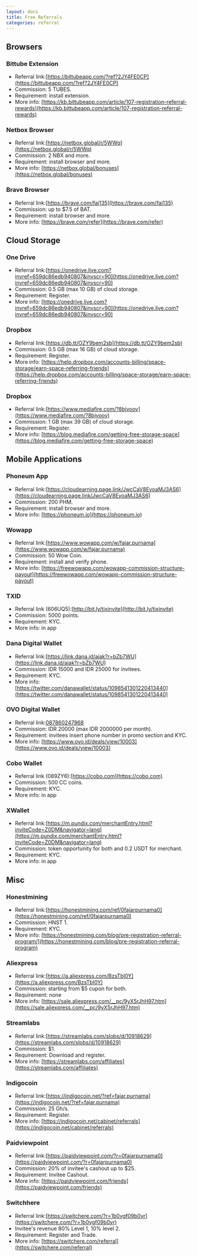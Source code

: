 ```yaml
---
layout: docs
title: Free Referrals
categories: referral
---
```

	  
## Browsers

### Bittube Extension

*   Referral link:[https://bittubeapp.com/?ref?2JY4FE0CP](https://bittubeapp.com/?ref?2JY4FE0CP)
*   Commission: 5 TUBES.
*   Requirement: install extension.
*   More info: [https://kb.bittubeapp.com/article/107-registration-referral-rewards](https://kb.bittubeapp.com/article/107-registration-referral-rewards)

### Netbox Browser

*   Referral link:[https://netbox.global/r/5WWq](https://netbox.global/r/5WWq)
*   Commission: 2 NBX and more.
*   Requirement: install browser and more.
*   More info: [https://netbox.global/bonuses](https://netbox.global/bonuses)

### Brave Browser

*   Referral link:[https://brave.com/faj135](https://brave.com/faj135)
*   Commission: up to $7.5 of BAT.
*   Requirement: install browser and more.
*   More info: [https://brave.com/refer](https://brave.com/refer)

## Cloud Storage

### One Drive

*   Referral link:[https://onedrive.live.com?invref=659dc86edb940807&invscr=90](https://onedrive.live.com?invref=659dc86edb940807&invscr=90)
*   Commission: 0.5 GB (max 10 GB) of cloud storage.
*   Requirement: Register.
*   More info: [https://onedrive.live.com?invref=659dc86edb940807&invscr=90](https://onedrive.live.com?invref=659dc86edb940807&invscr=90)

### Dropbox

*   Referral link:[https://db.tt/OZY9bem2sb](https://db.tt/OZY9bem2sb)
*   Commission: 0.5 GB (max 16 GB) of cloud storage.
*   Requirement: Register.
*   More info: [https://help.dropbox.com/accounts-billing/space-storage/earn-space-referring-friends](https://help.dropbox.com/accounts-billing/space-storage/earn-space-referring-friends)

### Dropbox

*   Referral link:[https://www.mediafire.com/?8bjvoov](https://www.mediafire.com/?8bjvoov)
*   Commission: 1 GB (max 39 GB) of cloud storage.
*   Requirement: Register.
*   More info: [https://blog.mediafire.com/getting-free-storage-space](https://blog.mediafire.com/getting-free-storage-space)

## Mobile Applications

### Phoneum App

*   Referral link:[https://cloudearning.page.link/JwcCaV8EyoaMJ3AS6](https://cloudearning.page.link/JwcCaV8EyoaMJ3AS6)
*   Commission: 200 PHM.
*   Requirement: install browser and more.
*   More info: [https://phoneum.io](https://phoneum.io)

### Wowapp

*   Referral link:[https://www.wowapp.com/w/fajar.purnama](https://www.wowapp.com/w/fajar.purnama)
*   Commission: 50 Wow Coin.
*   Requirement: install and verify phone.
*   More info: [https://freewowapp.com/wowapp-commission-structure-payout](https://freewowapp.com/wowapp-commission-structure-payout)

### TXID

*   Referral link (606UQ5):[http://bit.ly/tixinvite](http://bit.ly/tixinvite)
*   Commission: 5000 points.
*   Requirement: KYC.
*   More info: in app

### Dana Digital Wallet

*   Referral link:[https://link.dana.id/ajak?r=bZb7WU](https://link.dana.id/ajak?r=bZb7WU)
*   Commission: IDR 15000 and IDR 25000 for invitees.
*   Requirement: KYC.
*   More info: [https://twitter.com/danawallet/status/1098541301220413440](https://twitter.com/danawallet/status/1098541301220413440)

### OVO Digital Wallet

*   Referral link:[087860247968](#)
*   Commission: IDR 20000 (max IDR 2000000 per month).
*   Requirement: invitees insert phone number in promo section and KYC.
*   More info: [https://www.ovo.id/deals/view/10003](https://www.ovo.id/deals/view/10003)

### Cobo Wallet

*   Referral link (089ZY6):[https://cobo.com](https://cobo.com)
*   Commission: 500 CC coins.
*   Requirement: KYC.
*   More info: in app

### XWallet

*   Referral link:[https://m.pundix.com/merchantEntry.html?inviteCode=Z0DM&navigator=lang](https://m.pundix.com/merchantEntry.html?inviteCode=Z0DM&navigator=lang)
*   Commission: token opportunity for both and 0.2 USDT for merchant.
*   Requirement: KYC.
*   More info: in app

## Misc

### Honestmining

*   Referral link:[https://honestmining.com/ref/0fajarpurnama0](https://honestmining.com/ref/0fajarpurnama0)
*   Commission: HNST 1.
*   Requirement: KYC.
*   More info: [https://honestmining.com/blog/pre-registration-referral-program/](https://honestmining.com/blog/pre-registration-referral-program)

### Aliexpress

*   Referral link:[https://a.aliexpress.com/BzsTbI0Y](https://a.aliexpress.com/BzsTbI0Y)
*   Commission: starting from $5 cupon for both.
*   Requirement: none
*   More info: [https://sale.aliexpress.com/__pc/9yX5rJhH97.htm](https://sale.aliexpress.com/__pc/9yX5rJhH97.htm)

### Streamlabs

*   Referral link:[https://streamlabs.com/slobs/d/10918629](https://streamlabs.com/slobs/d/10918629)
*   Commission: $1.
*   Requirement: Download and register.
*   More info: [https://streamlabs.com/affiliates](https://streamlabs.com/affiliates)

### Indigocoin

*   Referral link:[https://indigocoin.net/?ref=fajar.purnama](https://indigocoin.net/?ref=fajar.purnama)
*   Commission: 25 Gh/s.
*   Requirement: Register.
*   More info: [https://indigocoin.net/cabinet/referrals](https://indigocoin.net/cabinet/referrals)

### Paidviewpoint

*   Referral link:[https://paidviewpoint.com/?r=0fajarpurnama0](https://paidviewpoint.com/?r=0fajarpurnama0)
*   Commission: 20% of invitee's cashout up to $25.
*   Requirement: Invitee Cashout.
*   More info: [https://paidviewpoint.com/friends](https://paidviewpoint.com/friends)

### Switchhere

*   Referral link:[https://switchere.com/?r=1b0vgf09b0yr](https://switchere.com/?r=1b0vgf09b0yr)
*   Invitee's revenue 80% Level 1, 10% level 2.
*   Requirement: Register and Trade.
*   More info: [https://switchere.com/referral](https://switchere.com/referral)